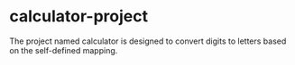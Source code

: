 # calculator-project
The project named calculator is designed to convert digits to letters based on the self-defined mapping. 
